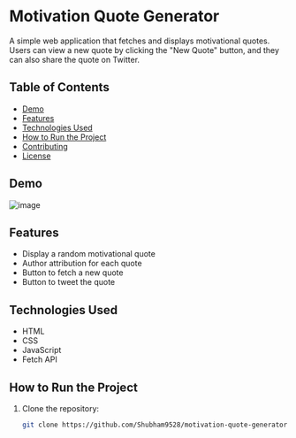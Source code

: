 # Motivation Quote Generator

A simple web application that fetches and displays motivational quotes. Users can view a new quote by clicking the "New Quote" button, and they can also share the quote on Twitter.

## Table of Contents

- [Demo](#demo)
- [Features](#features)
- [Technologies Used](#technologies-used)
- [How to Run the Project](#how-to-run-the-project)
- [Contributing](#contributing)
- [License](#license)

## Demo

![image](https://github.com/user-attachments/assets/b428f7a9-2b23-494b-8e55-87a7320610c9)



## Features

- Display a random motivational quote
- Author attribution for each quote
- Button to fetch a new quote
- Button to tweet the quote

## Technologies Used

- HTML
- CSS
- JavaScript
- Fetch API

## How to Run the Project

1. Clone the repository:
   ```bash
   git clone https://github.com/Shubham9528/motivation-quote-generator.git

